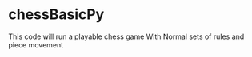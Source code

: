 # chessBasicPy

This code will run a playable chess game
With Normal sets of rules and piece movement
